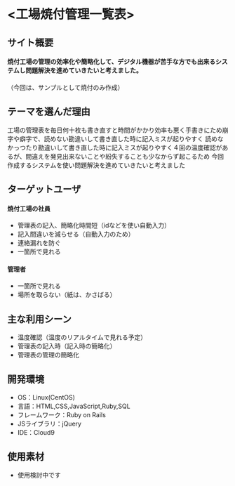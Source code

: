 # <工場焼付管理一覧表>

## サイト概要
#### 焼付工場の管理の効率化や簡略化して、デジタル機器が苦手な方でも出来るシステムし問題解決を進めていきたいと考えました。
（今回は、サンプルとして焼付のみ作成）


## テーマを選んだ理由
工場の管理表を毎日何十枚も書き直すと時間がかかり効率も悪く手書きにため崩字や癖字で、読めない勘違いして書き直した時に記入ミスが起りやすく
読めなかっつたり勘違いして書き直した時に記入ミスが起りやすく４回の温度確認があるが、間違えを発見出来ないことや紛失することも少なからず起こるため
今回作成するシステムを使い問題解決を進めていきたいと考えました

## ターゲットユーザ
#### 焼付工場の社員
* 管理表の記入、簡略化時間短（idなどを使い自動入力）
* 記入間違いを減らせる（自動入力のため）
* 連絡漏れを防ぐ
* 一箇所で見れる

#### 管理者
* 一箇所で見れる
* 場所を取らない（紙は、かさばる）

## 主な利用シーン
* 温度確認（温度のリアルタイムで見れる予定）
* 管理表の記入時（記入時の簡略化）
* 管理表の管理の簡略化

## 開発環境
- OS：Linux(CentOS)
- 言語：HTML,CSS,JavaScript,Ruby,SQL
- フレームワーク：Ruby on Rails
- JSライブラリ：jQuery
- IDE：Cloud9

## 使用素材
* 使用検討中です